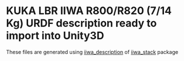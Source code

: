 # KUKA LBR IIWA R800/R820 (7/14 Kg) URDF description ready to import into Unity3D

These files are generated using [iiwa_description](https://github.com/IFL-CAMP/iiwa_stack/tree/master/iiwa_description) of [iiwa_stack](https://github.com/IFL-CAMP/iiwa_stack) package
